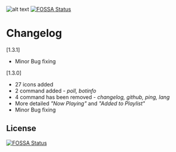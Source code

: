 ![alt text](https://i.imgur.com/6DwfjW8.png "Papi")
[![FOSSA Status](https://app.fossa.io/api/projects/git%2Bgithub.com%2FXentinus%2FPapi_Discord.svg?type=shield)](https://app.fossa.io/projects/git%2Bgithub.com%2FXentinus%2FPapi_Discord?ref=badge_shield)

# Changelog

[1.3.1]
* Minor Bug fixing

[1.3.0]
* 27 icons added
* 2 command added - *poll, botinfo*
* 4 command has been removed - *changelog, github, ping, lang*
* More detailed *"Now Playing"* and *"Added to Playlist"*
* Minor Bug fixing

## License
[![FOSSA Status](https://app.fossa.io/api/projects/git%2Bgithub.com%2FXentinus%2FPapi_Discord.svg?type=large)](https://app.fossa.io/projects/git%2Bgithub.com%2FXentinus%2FPapi_Discord?ref=badge_large)